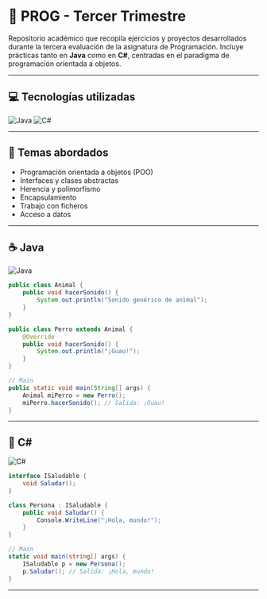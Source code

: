 # 🧠 PROG - Tercer Trimestre

Repositorio académico que recopila ejercicios y proyectos desarrollados durante la tercera evaluación de la asignatura de Programación. Incluye prácticas tanto en **Java** como en **C#**, centradas en el paradigma de programación orientada a objetos.

---

## 💻 Tecnologías utilizadas

![Java](https://img.shields.io/badge/Java-ED8B00?style=for-the-badge&logo=openjdk&logoColor=white)
![C#](https://img.shields.io/badge/C%23-239120?style=for-the-badge&logo=c-sharp&logoColor=white)

---

## 🧠 Temas abordados

- Programación orientada a objetos (POO)  
- Interfaces y clases abstractas  
- Herencia y polimorfismo  
- Encapsulamiento  
- Trabajo con ficheros  
- Acceso a datos

---

## ☕ Java  
![Java](https://img.shields.io/badge/Java-ED8B00?style=flat&logo=openjdk&logoColor=white)

```java
public class Animal {
    public void hacerSonido() {
        System.out.println("Sonido genérico de animal");
    }
}

public class Perro extends Animal {
    @Override
    public void hacerSonido() {
        System.out.println("¡Guau!");
    }
}

// Main
public static void main(String[] args) {
    Animal miPerro = new Perro();
    miPerro.hacerSonido(); // Salida: ¡Guau!
}
```

---

## 🔷 C#  
![C#](https://img.shields.io/badge/C%23-239120?style=flat&logo=c-sharp&logoColor=white)

```csharp
interface ISaludable {
    void Saludar();
}

class Persona : ISaludable {
    public void Saludar() {
        Console.WriteLine("¡Hola, mundo!");
    }
}

// Main
static void main(string[] args) {
    ISaludable p = new Persona();
    p.Saludar(); // Salida: ¡Hola, mundo!
}
```

---
